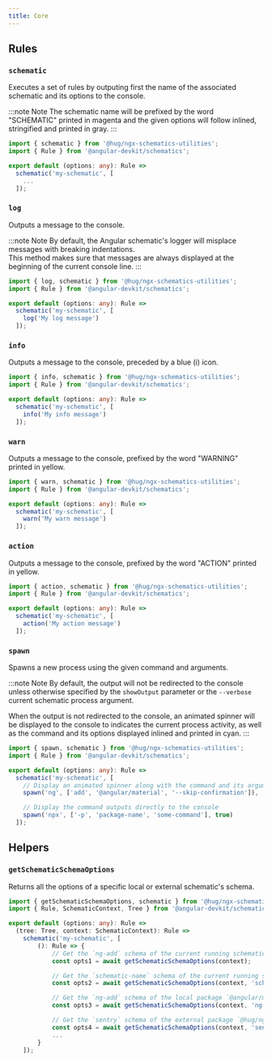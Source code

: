 ```yaml
---
title: Core
---
```


## Rules

### `schematic`

Executes a set of rules by outputing first the name of the associated schematic and its options to the console.

:::note Note
The schematic name will be prefixed by the word "SCHEMATIC" printed in magenta and the given options will follow inlined, stringified and printed in gray.
:::

```ts {5-7}
import { schematic } from '@hug/ngx-schematics-utilities';
import { Rule } from '@angular-devkit/schematics';

export default (options: any): Rule =>
  schematic('my-schematic', [
    ...
  ]);
```

### `log`

Outputs a message to the console.

:::note Note
By default, the Angular schematic's logger will misplace messages with breaking indentations.<br/>
This method makes sure that messages are always displayed at the beginning of the current console line.
:::

```ts {6}
import { log, schematic } from '@hug/ngx-schematics-utilities';
import { Rule } from '@angular-devkit/schematics';

export default (options: any): Rule =>
  schematic('my-schematic', [
    log('My log message')
  ]);
```

### `info`

Outputs a message to the console, preceded by a blue (i) icon.

```ts {6}
import { info, schematic } from '@hug/ngx-schematics-utilities';
import { Rule } from '@angular-devkit/schematics';

export default (options: any): Rule =>
  schematic('my-schematic', [
    info('My info message')
  ]);
```

### `warn`

Outputs a message to the console, prefixed by the word "WARNING" printed in yellow.

```ts {6}
import { warn, schematic } from '@hug/ngx-schematics-utilities';
import { Rule } from '@angular-devkit/schematics';

export default (options: any): Rule =>
  schematic('my-schematic', [
    warn('My warn message')
  ]);
```

### `action`

Outputs a message to the console, prefixed by the word "ACTION" printed in yellow.

```ts {6}
import { action, schematic } from '@hug/ngx-schematics-utilities';
import { Rule } from '@angular-devkit/schematics';

export default (options: any): Rule =>
  schematic('my-schematic', [
    action('My action message')
  ]);
```

### `spawn`

Spawns a new process using the given command and arguments.

:::note Note
By default, the output will not be redirected to the console unless otherwise specified by the `showOutput`
parameter or the `--verbose` current schematic process argument.

When the output is not redirected to the console, an animated spinner will be displayed to the console to
indicates the current process activity, as well as the command and its options displayed inlined and printed
in cyan.
:::

```ts {7,10}
import { spawn, schematic } from '@hug/ngx-schematics-utilities';
import { Rule } from '@angular-devkit/schematics';

export default (options: any): Rule =>
  schematic('my-schematic', [
    // Display an animated spinner along with the command and its arguments
    spawn('ng', ['add', '@angular/material', '--skip-confirmation']),

    // Display the command outputs directly to the console
    spawn('npx', ['-p', 'package-name', 'some-command'], true)
  ]);
```

## Helpers

### `getSchematicSchemaOptions`

Returns all the options of a specific local or external schematic's schema.

```ts {9,12,15,18}
import { getSchematicSchemaOptions, schematic } from '@hug/ngx-schematics-utilities';
import { Rule, SchematicContext, Tree } from '@angular-devkit/schematics';

export default (options: any): Rule =>
  (tree: Tree, context: SchematicContext): Rule =>
    schematic('my-schematic', [
        (): Rule => {
            // Get the `ng-add` schema of the current running schematic
            const opts1 = await getSchematicSchemaOptions(context);

            // Get the `schematic-name` schema of the current running schematic
            const opts2 = await getSchematicSchemaOptions(context, 'schematic-name'));

            // Get the `ng-add` schema of the local package `@angular/material`
            const opts3 = await getSchematicSchemaOptions(context, 'ng-add', '@angular/material'));

            // Get the `sentry` schema of the external package `@hug/ngx-sentry` from npm
            const opts4 = await getSchematicSchemaOptions(context, 'sentry', '@hug/ngx-sentry', true));
            ...
        }
    ]);
```
